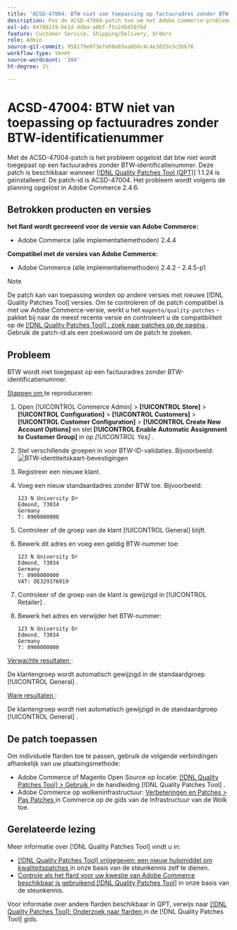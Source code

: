 ```yaml
---
title: 'ACSD-47004: BTW niet van toepassing op factuuradres zonder BTW-identificatienummer'
description: Pas de ACSD-47004-patch toe om het Adobe Commerce-probleem op te lossen dat BTW niet wordt geheven op een factuuradres zonder BTW-identificatienummer.
exl-id: 04706219-be1d-4d9a-a8bf-f5c24b45076d
feature: Customer Service, Shipping/Delivery, Orders
role: Admin
source-git-commit: 958179e0f3efe08e65ea8b0c4c4e1015e3c5bb76
workflow-type: tm+mt
source-wordcount: '384'
ht-degree: 1%

---
```


# ACSD-47004: BTW niet van toepassing op factuuradres zonder BTW-identificatienummer

Met de ACSD-47004-patch is het probleem opgelost dat btw niet wordt toegepast op een factuuradres zonder BTW-identificatienummer. Deze patch is beschikbaar wanneer [[!DNL Quality Patches Tool (QPT)]](/help/announcements/adobe-commerce-announcements/magento-quality-patches-released-new-tool-to-self-serve-quality-patches.md) 1.1.24 is geïnstalleerd. De patch-id is ACSD-47004. Het probleem wordt volgens de planning opgelost in Adobe Commerce 2.4.6.

## Betrokken producten en versies

**het flard wordt gecreeerd voor de versie van Adobe Commerce:**

* Adobe Commerce (alle implementatiemethoden) 2.4.4

**Compatibel met de versies van Adobe Commerce:**

* Adobe Commerce (alle implementatiemethoden) 2.4.2 - 2.4.5-p1

>[!NOTE]
>
>De patch kan van toepassing worden op andere versies met nieuwe [!DNL Quality Patches Tool] versies. Om te controleren of de patch compatibel is met uw Adobe Commerce-versie, werkt u het `magento/quality-patches` -pakket bij naar de meest recente versie en controleert u de compatibiliteit op de [[!DNL Quality Patches Tool] : zoek naar patches op de pagina ](https://experienceleague.adobe.com/tools/commerce-quality-patches/index.html?lang=nl-NL) . Gebruik de patch-id als een zoekwoord om de patch te zoeken.

## Probleem

BTW wordt niet toegepast op een factuuradres zonder BTW-identificatienummer.

<u> Stappen om </u> te reproduceren:

1. Open [!UICONTROL Commerce Admin] > **[!UICONTROL Store]** > **[!UICONTROL Configuration]** > **[!UICONTROL Customers]** > **[!UICONTROL Customer Configuration]** > **[!UICONTROL Create New Account Options]** en stel **[!UICONTROL Enable Automatic Assignment to Customer Group]** in op *[!UICONTROL Yes]* .
1. Stel verschillende groepen in voor BTW-ID-validaties. Bijvoorbeeld:
   ![ BTW-identiteitskaart-bevestigingen ](/help/support-tools/patches-available-in-qpt-tool/assets/vat-id-validations.png)
1. Registreer een nieuwe klant.
1. Voeg een nieuw standaardadres zonder BTW toe. Bijvoorbeeld:

   ```
   123 N University Dr
   Edmond, 73034
   Germany
   T: 0900000000
   ```

1. Controleer of de groep van de klant [!UICONTROL General] blijft.
1. Bewerk dit adres en voeg een geldig BTW-nummer toe:

   ```
   123 N University Dr
   Edmond, 73034
   Germany
   T: 0900000000
   VAT: DE329376919
   ```

1. Controleer of de groep van de klant is gewijzigd in [!UICONTROL Retailer] .
1. Bewerk het adres en verwijder het BTW-nummer:

   ```
   123 N University Dr
   Edmond, 73034
   Germany
   T: 0900000000
   ```

<u> Verwachte resultaten </u>:

De klantengroep wordt automatisch gewijzigd in de standaardgroep [!UICONTROL General] .

<u> Ware resultaten </u>:

De klantengroep wordt niet automatisch gewijzigd in de standaardgroep [!UICONTROL General] .

## De patch toepassen

Om individuele flarden toe te passen, gebruik de volgende verbindingen afhankelijk van uw plaatsingsmethode:

* Adobe Commerce of Magento Open Source op locatie: [[!DNL Quality Patches Tool]  > Gebruik ](https://experienceleague.adobe.com/docs/commerce-operations/tools/quality-patches-tool/usage.html?lang=nl-NL) in de handleiding [!DNL Quality Patches Tool] .
* Adobe Commerce op wolkeninfrastructuur: [ Verbeteringen en Patches > Pas Patches ](https://experienceleague.adobe.com/docs/commerce-cloud-service/user-guide/develop/upgrade/apply-patches.html?lang=nl-NL) in Commerce op de gids van de Infrastructuur van de Wolk toe.

## Gerelateerde lezing

Meer informatie over [!DNL Quality Patches Tool] vindt u in:

* [[!DNL Quality Patches Tool]  vrijgegeven: een nieuw hulpmiddel om kwaliteitspatches ](/help/announcements/adobe-commerce-announcements/magento-quality-patches-released-new-tool-to-self-serve-quality-patches.md) in onze basis van de steunkennis zelf te dienen.
* [ Controle als het flard voor uw kwestie van Adobe Commerce beschikbaar is gebruikend  [!DNL Quality Patches Tool]](/help/support-tools/patches-available-in-qpt-tool/check-patch-for-magento-issue-with-magento-quality-patches.md) in onze basis van de steunkennis.

Voor informatie over andere flarden beschikbaar in QPT, verwijs naar [[!DNL Quality Patches Tool]: Onderzoek naar flarden ](https://experienceleague.adobe.com/tools/commerce-quality-patches/index.html?lang=nl-NL) in de [!DNL Quality Patches Tool] gids.
